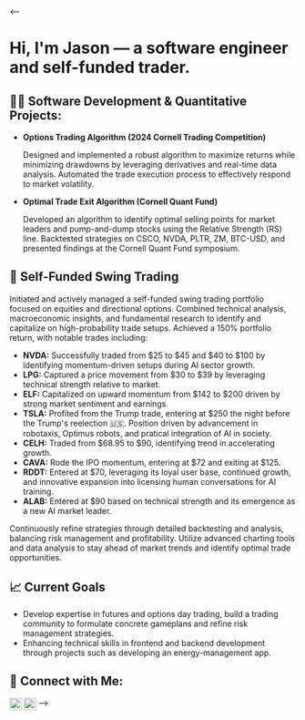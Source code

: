 <-- <h1>Hi, I'm Jason — a software engineer and self-funded trader.
<h2>👨‍💻 Software Development & Quantitative Projects:</h2>

<ul>
    <li>
        <b>Options Trading Algorithm (2024 Cornell Trading Competition)</b>
        <p>Designed and implemented a robust algorithm to maximize returns while minimizing drawdowns by leveraging derivatives and real-time data analysis. Automated the trade execution process to effectively respond to market volatility.</p>
    </li>
    <li>
        <b>Optimal Trade Exit Algorithm (Cornell Quant Fund)</b>
        <p>Developed an algorithm to identify optimal selling points for market leaders and pump-and-dump stocks using the Relative Strength (RS) line. Backtested strategies on CSCO, NVDA, PLTR, ZM, BTC-USD, and presented findings at the Cornell Quant Fund symposium.</p>
    </li>
<!--     <li>
        <b>Performance-Based Question Recommender (AlgoLink)</b>
        <p>Built a question-matching algorithm using weighted logistic regression to dynamically adjust difficulty based on user performance. Leveraged Python, Pandas, and NumPy for data processing and statistical analysis, improving accuracy in assessing user skills and interests.</p>
    </li> -->
</ul>

<h2>👑 Self-Funded Swing Trading</h2>
<p>Initiated and actively managed a self-funded swing trading portfolio focused on equities and directional options. Combined technical analysis, macroeconomic insights, and fundamental research to identify and capitalize on high-probability trade setups. Achieved a 150% portfolio return, with notable trades including:</p>
<ul>
    <li><b>NVDA:</b> Successfully traded from $25 to $45 and $40 to $100 by identifying momentum-driven setups during AI sector growth.</li>
    <li><b>LPG:</b> Captured a price movement from $30 to $39 by leveraging technical strength relative to market.</li>
    <li><b>ELF:</b> Capitalized on upward momentum from $142 to $200 driven by strong market sentiment and earnings.</li>
    <li><b>TSLA:</b> Profited from the Trump trade, entering at $250 the night before the Trump's reelection 🇺🇸. Position driven by advancement in robotaxis, Optimus robots, and pratical integration of AI in society.</li>
    <li><b>CELH:</b> Traded from $68.95 to $90, identifying trend in accelerating growth.</li>
    <li><b>CAVA:</b> Rode the IPO momentum, entering at $72 and exiting at $125.</li>
    <li><b>RDDT:</b> Entered at $70, leveraging its loyal user base, continued growth, and innovative expansion into licensing human conversations for AI training.</li>
<li><b>ALAB:</b> Entered at $90 based on technical strength and its emergence as a new AI market leader.</li>
</ul>
<p>Continuously refine strategies through detailed backtesting and analysis, balancing risk management and profitability. Utilize advanced charting tools and data analysis to stay ahead of market trends and identify optimal trade opportunities.</p>

<h2>📈 Current Goals</h2>
<ul>
    <li>Develop expertise in futures and options day trading, build a trading community to formulate concrete gameplans and refine risk management strategies.
    </li>
    <li>Enhancing technical skills in frontend and backend development through projects such as developing an energy-management app.
    </li>
</ul>

<h2> 🤳 Connect with Me:</h2>

[<img align="left" alt="Jason Kim | GitHub" width="22px" src="https://cdn.jsdelivr.net/npm/simple-icons@v3/icons/github.svg" />][github]
[<img align="left" alt="Jason Kim | LinkedIn" width="22px" src="https://cdn.jsdelivr.net/npm/simple-icons@v3/icons/linkedin.svg" />][linkedin]

[github]: https://github.com/frazer1449
[linkedin]: https://www.linkedin.com/in/frazer10/

<!--
Jason Kim's GitHub profile
-->
-->
